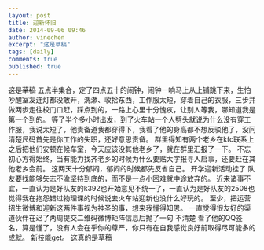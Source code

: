 ```yaml
---
layout: post
title: 迎新怀旧
date: 2014-09-06 09:46
author: vinechen
excerpt: "这是草稿"
tags: [daily]
comments: true
published: true
---
```

~~这是草稿~~
五点半集合，定了四点五十的闹钟，闹钟一响马上从上铺跳下来，生怕吵醒室友连灯都没敢开，洗漱、收拾东西，工作服太短，穿着自己的衣服，三步并做两步走往校门口赶，踩点到的，一路上心里十分愧疚，让别人等我，哪知道我是第一个到的。
等了半个多小时出发，到了火车站一个人劈头就说为什么没有穿工作服，我说太短了，他责备道我都穿得下，我看了他的身高都不想反驳他了，没问清楚尺码首先是你工作的失职，还好意思责备。
群里得知有两个老乡在kfc联系上之后把他们安顿在候车室，今天应该没其他老乡了，就在群里汇报了一下。
不忘初心方得始终，当有能力找齐老乡的时候为什么要贴大字报寻人启事，还要赶在其他老乡会前。
这两天十分郁闷，郁闷的时候都先反省自己。
开学迎新活动挂了
队友要找能够矢志不渝坚持到底的，而不是一点小困难就中途放弃的。
近来诸事不宜，一直认为是好队友的k392也开始意见不统一了，一直认为是好队友的2508也觉得我在抱怨错过物理课的时候说去火车站迎新也没什么好玩的。
至少，把运营招生微博和迎新这两件事视为神圣的事，想来我懂得知恩。
一直觉得很友好的渠道伙伴在迟了两周提交二维码微博矩阵信息后抛了一句 不清楚 
看了他的QQ签名，算是懂了，没有人会在乎你的尊严，你只有在自我感觉良好前取得尽可能多的成就。
新技能get。
这真的是草稿
